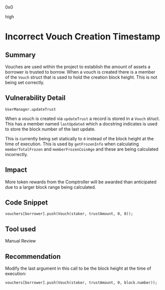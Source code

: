 0x0

high

# Incorrect Vouch Creation Timestamp

## Summary

Vouches are used within the project to establish the amount of assets a borrower is trusted to borrow. When a vouch is created there is a member of the `Vouch` struct that is used to hold the creation block height. This is not being set correctly.

## Vulnerability Detail

`UserManager.updateTrust`

When a vouch is created via `updateTrust` a record is stored in a `Vouch` struct. This has a member named `lastUpdated` which a docstring indicates is used to store the block number of the last update.

This is currently being set statically to `0` instead of the block height at the time of execution. This is used by `getFrozenInfo` when calculating `memberTotalFrozen` and `memberFrozenCoinAge` and these are being calculated incorrectly.

## Impact

More token rewards from the Comptroller will be awarded than anticipated due to a larger block range being calculated.

## Code Snippet

```solidity
vouchers[borrower].push(Vouch(staker, trustAmount, 0, 0));
```

## Tool used

Manual Review

## Recommendation

Modify the last argument in this call to be the block height at the time of execution:

```solidity
vouchers[borrower].push(Vouch(staker, trustAmount, 0, block.number));
```

